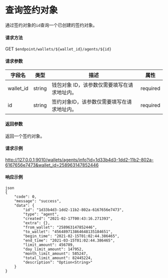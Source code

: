 # 查询签约对象

通过签约对象的`id`查询一个已创建的签约对象。

#### 请求方法

GET `$endpoint/wallets/${wallet_id}/agents/${id}`

#### 请求参数

| 字段名    | 类型   | 描述                                        | 属性     |
| --------- | ------ | ------------------------------------------- | -------- |
| wallet_id | string | 钱包对象 ID，该参数仅需要填写在请求地址内。 | required |
| id        | string | 签约对象ID，该参数仅需要填写在请求地址内。  | required |
#### 返回参数

返回一个签约对象。

#### 请求示例

http://127.0.0.1:9010/wallets/agents/info?id=1d33b4d3-1dd2-11b2-802a-6167656e7473&wallet_id=258963147852446

#### 响应示例
```
json
{
    "code": 0,
    "message": "success",
    "data": {
        "id": "1d33b4d3-1dd2-11b2-802a-6167656e7473",
        "type": "agent",
        "created": "2021-02-17T00:43:16.271393",
        "extra": {},
        "from_wallet": "258963147852446",
        "to_wallet": "456489713864648135184651",
        "begin_time": "2021-02-15T01:02:44.386465",
        "end_time": "2021-03-15T01:02:44.386465",
        "limit_amount": 456789,
        "day_limit_amount": 147952,
        "month_limit_amount": 585247,
        "total_limit_amount": 82445224,
        "description": "Option<String>"
    }
}
```
